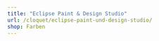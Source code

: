 ```yaml
---
title: "Eclipse Paint & Design Studio"
url: /cloquet/eclipse-paint-und-design-studio/
shop: Farben
---
```


